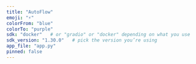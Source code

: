 ```yaml
---
title: "AutoFlow"
emoji: "⚡"
colorFrom: "blue"
colorTo: "purple"
sdk: "docker"   # or "gradio" or "docker" depending on what you use
sdk_version: "1.30.0"   # pick the version you’re using
app_file: "app.py"
pinned: false
---
```

